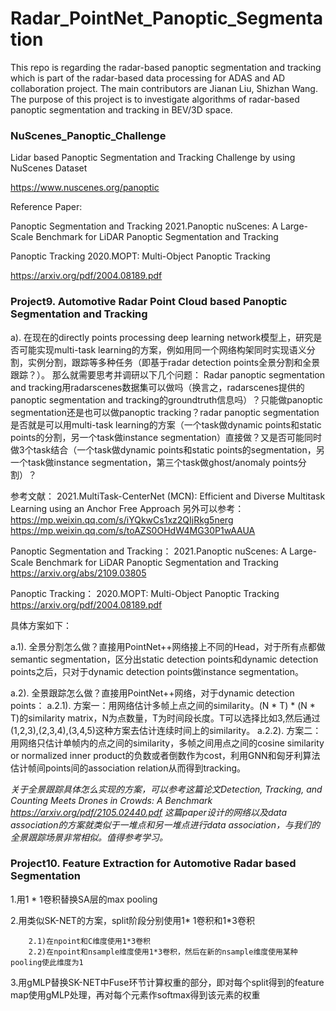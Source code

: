 # Radar_PointNet_Panoptic_Segmentation
This repo is regarding the radar-based panoptic segmentation and tracking which is part of the radar-based data processing for ADAS and AD collaboration project. The main contributors are Jianan Liu, Shizhan Wang. The purpose of this project is to investigate algorithms of radar-based panoptic segmentation and tracking in BEV/3D space.


### NuScenes_Panoptic_Challenge
Lidar based Panoptic Segmentation and Tracking Challenge by using NuScenes Dataset

https://www.nuscenes.org/panoptic


Reference Paper: 

Panoptic Segmentation and Tracking
2021.Panoptic nuScenes: A Large-Scale Benchmark for LiDAR Panoptic Segmentation and Tracking


Panoptic Tracking
2020.MOPT: Multi-Object Panoptic Tracking

https://arxiv.org/pdf/2004.08189.pdf





### Project9. Automotive Radar Point Cloud based Panoptic Segmentation and Tracking
a). 在现在的directly points processing deep learning network模型上，研究是否可能实现multi-task learning的方案，例如用同一个网络构架同时实现语义分割，实例分割，跟踪等多种任务（即基于radar detection points全景分割和全景跟踪？）。
那么就需要思考并调研以下几个问题：
Radar panoptic segmentation and tracking用radarscenes数据集可以做吗（换言之，radarscenes提供的panoptic segmentation and tracking的groundtruth信息吗）？只能做panoptic segmentation还是也可以做panoptic tracking？radar panoptic segmentation是否就是可以用multi-task learning的方案（一个task做dynamic points和static points的分割，另一个task做instance segmentation）直接做？又是否可能同时做3个task结合（一个task做dynamic points和static points的segmentation，另一个task做instance segmentation，第三个task做ghost/anomaly points分割）？

参考文献：
2021.MultiTask-CenterNet (MCN): Efficient and Diverse Multitask Learning using an Anchor Free Approach
另外可以参考：
https://mp.weixin.qq.com/s/iYQkwCs1xz2QIjRkg5nerg
https://mp.weixin.qq.com/s/toAZS0OHdW4MG30P1wAAUA

Panoptic Segmentation and Tracking：
2021.Panoptic nuScenes: A Large-Scale Benchmark for LiDAR Panoptic Segmentation and Tracking
https://arxiv.org/abs/2109.03805

Panoptic Tracking：
2020.MOPT: Multi-Object Panoptic Tracking
https://arxiv.org/pdf/2004.08189.pdf


具体方案如下：

a.1). 全景分割怎么做？直接用PointNet++网络接上不同的Head，对于所有点都做semantic segmentation，区分出static detection points和dynamic detection points之后，只对于dynamic detection points做instance segmentation。

a.2). 全景跟踪怎么做？直接用PointNet++网络，对于dynamic detection points：
a.2.1). 方案一：用网络估计多帧上点之间的similarity。(N * T) * (N * T)的similarity matrix，N为点数量，T为时间段长度。T可以选择比如3,然后通过(1,2,3),(2,3,4),(3,4,5)这种方案去估计连续时间上的similarity。
a.2.2). 方案二：用网络只估计单帧内的点之间的similarity，多帧之间用点之间的cosine similarity or normalized inner product的负数或者倒数作为cost，利用GNN和匈牙利算法估计帧间points间的association relation从而得到tracking。


*关于全景跟踪具体怎么实现的方案，可以参考这篇论文Detection, Tracking, and Counting Meets Drones in Crowds: A Benchmark
https://arxiv.org/pdf/2105.02440.pdf
这篇paper设计的网络以及data association的方案就类似于一堆点和另一堆点进行data association，与我们的全景跟踪场景非常相似。值得参考学习。*




### Project10. Feature Extraction for Automotive Radar based Segmentation
1.用1 * 1卷积替换SA层的max pooling

2.用类似SK-NET的方案，split阶段分别使用1* 1卷积和1*3卷积

        2.1)在npoint和C维度使用1*3卷积
        2.2)在npoint和nsample维度使用1*3卷积，然后在新的nsample维度使用某种pooling使此维度为1
3.用gMLP替换SK-NET中Fuse环节计算权重的部分，即对每个split得到的feature map使用gMLP处理，再对每个元素作softmax得到该元素的权重
